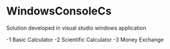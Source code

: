 # WindowsConsoleCs

Solution developed in visual studio windows application


-1 Basic Calculator
-2 Scientific Calculator
-3 Money Exchange

